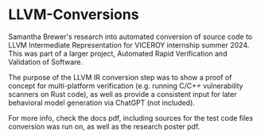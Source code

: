 # LLVM-Conversions
Samantha Brewer's research into automated conversion of source code to LLVM Intermediate Representation for VICEROY internship summer 2024. This was part of a larger project, Automated Rapid Verification and Validation of Software.

The purpose of the LLVM IR conversion step was to show a proof of concept for multi-platform verification (e.g. running C/C++ vulnerability scanners on Rust code), as well as provide a consistent input for later behavioral model generation via ChatGPT (not included).

For more info, check the docs pdf, including sources for the test code files conversion was run on, as well as the research poster pdf.
